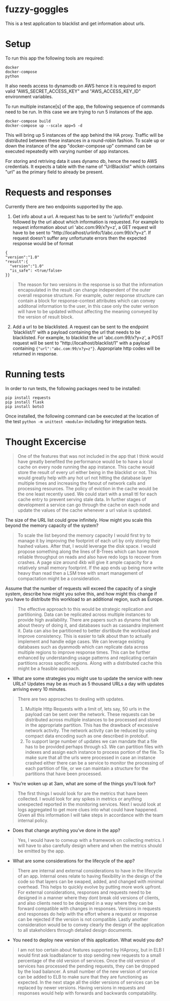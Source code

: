 # fuzzy-goggles
This is a test application to blacklist and get information about urls. 

# Setup
To run this app the following tools are required:
```
docker
docker-compose
python
```
It also needs access to dynamodb on AWS hence it is required to export valid "AWS_SECRET_ACCESS_KEY" and "AWS_ACCESS_KEY_ID" environment variables.

To run multiple instance[s] of the app, the following sequence of commands need to be run. In this case we are trying to run 5 instances of the app.
```
docker-compose build
docker-compose up --scale app=5 -d
```
This will bring up 5 instances of the app behind the HA proxy. Traffic will be distributed between these instances in a round-robin fashion. To scale up or down the instance of the app "docker-compose up" command can be executed repeatedly with varying number of app instances. 

For storing and retriving data it uses dynamo db, hence the need to AWS credentials. It expects a table with the name of "UrlBlacklist" which contains "url" as the primary field to already be present.

# Requests and responses

Currently there are two endpoints supported by the app.

1) Get info about a url. A request has to be sent to '/urlinfo/1' endpoint followed by the url about which information is requested. For example to request information about url 'abc.com:99/x?y=z', a GET request will have to be sent to "http://localhost/urlinfo/1/abc.com:99/x?y=z". If request doesn't suffer any unfortunate errors then the expected response would be of format
```
{
"version":"1.0"
"result":{
  "version":"1.0"
  "is_safe": <true/false>
}}
```

>The reason for two versions in the response is so that the information encapsulated in the result can change independent of the outer overall response structure. For example, outer response structure can contain a block for response-context attributes which can convey additonal information to the user, in this case only the outer verison will have to be updated without affecting the meaning conveyed by the version of result block.

2) Add a url to be blacklisted. A request can be sent to the endpoint 'blacklist/1' with a payload containing the url that needs to be blacklisted. For example, to blacklist the url 'abc.com:99/x?y=z', a POST request will be sent to "http://localhost/blacklist/1" with a payload containing `{"url":"abc.com:99/x?y=z"}`. Appropriate http codes will be returned in response.

# Running tests

In order to run tests, the following packages need to be installed:
```
pip install requests
pip install flask
pip install boto3
```

Once installed, the following command can be executed at the location of the test `python -m unittest <module>` including for integration tests.



# Thought Excercise

> One of the features that was not included in the app that I think would have greatly benefited the performance would be to have a local cache on every node running the app instance. This cache would store the result of every url either being in the blacklist or not. This would greatly help with any hot url not hitting the database layer multiple times and increasing the fanout of network calls and processing resources. The policy of eviction in the cache would be the one least recently used. We could start with a small ttl for each cache entry to prevent serving stale data. In further stages of development a service can go through the cache on each node and update the values of the cache whenever a url value is updated.

The size of the URL list could grow infinitely. How might you scale this beyond the memory capacity of the system? 

>To scale the list beyond the memory capacity I would first try to manage it by improving the footprint of each url by only storing their hashed values. After that, I would leverage the disk space. I would propose something along the lines of B-Trees which can have more reliable throughput on reads and also have redo logs to recover from crashes. A page size around 4kb will give it ample capacity for a relatively small memory footprint. If the app ends up being more write heavy than read then a LSM tree with smart management of compactation might be a consideration.

Assume that the number of requests will exceed the capacity of a single system, describe how might you solve this, and how might this change if you have to distribute this workload to an additional region, such as Europe. 

> The effective approach to this would be strategic replication and partitioning. Data can be replicated across multiple instances to provide high availability. There are papers such as dynamo that talk about theory of doing it, and databases such as cassandra implement it. Data can also be partitioned to better disrtibute the workload and improve consistency. This is easier to talk about than to actually implement and handle edge cases. We can leverage existing databases such as dyanmodb which can replicate data across multiple regions to improve response times. This can be further enhanced by understanding usage patterns and replicating certain partitions across specific regions. Along with a distributed cache this might be a feasible approach. 

* What are some strategies you might use to update the service with new URLs? Updates may be as much as 5 thousand URLs a day with updates arriving every 10 minutes.

> There are two approaches to dealing with updates.
> 1) Multiple Http Requests with a limit of, lets say, 50 urls in the payload can be sent over the network. These requests can be distributed across multiple instances to be processed and stored in the appropriate partition. This has the drawback of excessive network activity. The network activity can be reduced by using compact data encoding such as one described in protobuf.
> 2) To support large number of updates we can mandate that a file has to be provided perhaps through s3. We can partition files with indexes and assign each instance to process portion of the file. To make sure that all the urls were processed in case an instance crashed either there can be a service to monitor the processing of each partition of file, or we can maintain a structure for the partitions that have been processed.

* You’re woken up at 3am, what are some of the things you’ll look for?
> The first things I would look for are the metrics that have been collected. I would look for any spikes in metrics or anything unexpected reported in the monitoring services. Next I would look at logs aggregated to get more clues into what could have happened. Given all this information I will take steps in accordance with the team internal policy.

* Does that change anything you’ve done in the app?
> Yes, I would have to comeup with a framework on collecting metrics. I will have to also carefully design where and when the metrics should be emitted by the app.

* What are some considerations for the lifecycle of the app?
> There are internal and external considerations to have in the lifecycle of an app. Internal ones relate to having flexibility in the design of the code so that layers can be swaped, added, and changed with minimal overhead. This helps to quickly evolve by putting more work upfront. For external considerations, responses and requests need to be designed in a manner where they dont break old versions of clients, and also clients need to be designed in a way where they can be forward compatible with changes in responses. Versions in requests and responses do help with the effort where a request or response can be rejected if the version is not compatible. Lastly another consideration would be to convey clearly the design of the application to all stakeholders through detailed design documents.

* You need to deploy new version of this application. What would you do?
> I am not too certain about features supported by HAproxy, but in ELB I would first ask loadbalancer to stop sending new requests to a small percentage of the old version of services. Once the old version of services has processed the pending requests, they can be dropped by the load balancer. A small number of the new version of service can be added to ELB to make sure that they are functioning as expected. In the next stage all the older versions of services can be replaced by newer versions. Having versions in requests and responses would help with forwards and backwards compatability.
